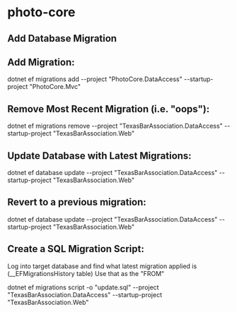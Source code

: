 # photo-core

## Add Database Migration

Add Migration: 
--------------------------------------------------------
dotnet ef migrations add <NameOfYourMigration> --project "PhotoCore.DataAccess" --startup-project "PhotoCore.Mvc"



Remove Most Recent Migration (i.e. "oops"):
-------------------------------------------------------
dotnet ef migrations remove --project "TexasBarAssociation.DataAccess" --startup-project "TexasBarAssociation.Web"



Update Database with Latest Migrations:
-------------------------------------------------------
dotnet ef database update --project "TexasBarAssociation.DataAccess" --startup-project "TexasBarAssociation.Web"


Revert to a previous migration:
-------------------------------------------------------
dotnet ef database update <previous-migration-name> --project "TexasBarAssociation.DataAccess" --startup-project "TexasBarAssociation.Web"


Create a SQL Migration Script:
-------------------------------------------------------
Log into target database and find what latest migration applied is (__EFMigrationsHistory table)
Use that as the "FROM"

dotnet ef migrations script <FromMigration> -o "update.sql" --project "TexasBarAssociation.DataAccess" --startup-project "TexasBarAssociation.Web"